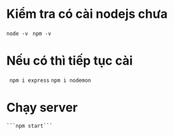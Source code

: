 # Kiểm tra có cài nodejs chưa
   ``` node -v ```
  ```  npm -v ```
# Nếu có thì tiếp tục cài
  ```  npm i express ```
    ``` npm i nodemon ```
# Chạy server
    ```npm start```

